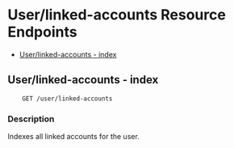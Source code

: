 # User/linked-accounts Resource Endpoints

  * [User/linked-accounts - index](#user-linked-accounts-index)

<a name="user-linked-accounts-index"></a>
## User/linked-accounts - index

```
    GET /user/linked-accounts
```

### Description

Indexes all linked accounts for the user.
